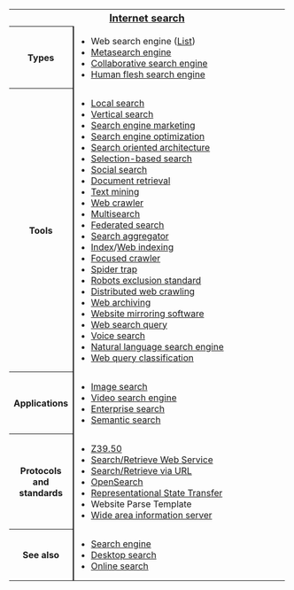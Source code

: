 <div role="navigation" class="navbox" aria-labelledby="Internet_search" style="padding:3px">
<table class="nowraplinks collapsible autocollapse navbox-inner" style="border-spacing:0;background:transparent;color:inherit">
<tr>
<th scope="col" class="navbox-title" colspan="2">
<div class="plainlinks hlist navbar mini">
</div>
<div id="Internet_search" style="font-size:114%;margin:0 4em"><a href="https://en.wikipedia.org/wiki/Internet_search" class="mw-redirect" title="Internet search">Internet search</a></div>
</th>
</tr>
<tr>
<th scope="row" class="navbox-group" style="width:1%">Types</th>
<td class="navbox-list navbox-odd hlist" style="text-align:left;border-left-width:2px;border-left-style:solid;width:100%;padding:0px">
<div style="padding:0em 0.25em">
<ul>
<li><a class="mw-selflink selflink">Web search engine</a> (<a href="https://en.wikipedia.org/wiki/List_of_search_engines" title="List of search engines">List</a>)</li>
<li><a href="https://en.wikipedia.org/wiki/Metasearch_engine" title="Metasearch engine">Metasearch engine</a></li>
<li><a href="https://en.wikipedia.org/wiki/Collaborative_search_engine" title="Collaborative search engine">Collaborative search engine</a></li>
<li><a href="https://en.wikipedia.org/wiki/Human_flesh_search_engine" title="Human flesh search engine">Human flesh search engine</a></li>
</ul>
</div>
</td>
</tr>
<tr>
<th scope="row" class="navbox-group" style="width:1%">Tools</th>
<td class="navbox-list navbox-even hlist" style="text-align:left;border-left-width:2px;border-left-style:solid;width:100%;padding:0px">
<div style="padding:0em 0.25em">
<ul>
<li><a href="https://en.wikipedia.org/wiki/Local_search_(Internet)" title="Local search (Internet)">Local search</a></li>
<li><a href="https://en.wikipedia.org/wiki/Vertical_search" title="Vertical search">Vertical search</a></li>
<li><a href="https://en.wikipedia.org/wiki/Search_engine_marketing" title="Search engine marketing">Search engine marketing</a></li>
<li><a href="https://en.wikipedia.org/wiki/Search_engine_optimization" title="Search engine optimization">Search engine optimization</a></li>
<li><a href="https://en.wikipedia.org/wiki/Search_oriented_architecture" class="mw-redirect" title="Search oriented architecture">Search oriented architecture</a></li>
<li><a href="https://en.wikipedia.org/wiki/Selection-based_search" title="Selection-based search">Selection-based search</a></li>
<li><a href="https://en.wikipedia.org/wiki/Social_search" title="Social search">Social search</a></li>
<li><a href="https://en.wikipedia.org/wiki/Document_retrieval" title="Document retrieval">Document retrieval</a></li>
<li><a href="https://en.wikipedia.org/wiki/Text_mining" title="Text mining">Text mining</a></li>
<li><a href="https://en.wikipedia.org/wiki/Web_crawler" title="Web crawler">Web crawler</a></li>
<li><a href="https://en.wikipedia.org/wiki/Multisearch" title="Multisearch">Multisearch</a></li>
<li><a href="https://en.wikipedia.org/wiki/Federated_search" title="Federated search">Federated search</a></li>
<li><a href="https://en.wikipedia.org/wiki/Search_aggregator" title="Search aggregator">Search aggregator</a></li>
<li><a href="https://en.wikipedia.org/wiki/Index_(search_engine)" class="mw-redirect" title="Index (search engine)">Index</a>/<a href="https://en.wikipedia.org/wiki/Web_indexing" title="Web indexing">Web indexing</a></li>
<li><a href="https://en.wikipedia.org/wiki/Focused_crawler" title="Focused crawler">Focused crawler</a></li>
<li><a href="https://en.wikipedia.org/wiki/Spider_trap" title="Spider trap">Spider trap</a></li>
<li><a href="https://en.wikipedia.org/wiki/Robots_exclusion_standard" title="Robots exclusion standard">Robots exclusion standard</a></li>
<li><a href="https://en.wikipedia.org/wiki/Distributed_web_crawling" title="Distributed web crawling">Distributed web crawling</a></li>
<li><a href="https://en.wikipedia.org/wiki/Web_archiving" title="Web archiving">Web archiving</a></li>
<li><a href="https://en.wikipedia.org/wiki/Website_mirroring_software" class="mw-redirect" title="Website mirroring software">Website mirroring software</a></li>
<li><a href="https://en.wikipedia.org/wiki/Web_search_query" title="Web search query">Web search query</a></li>
<li><a href="https://en.wikipedia.org/wiki/Voice_search" title="Voice search">Voice search</a></li>
<li><a href="https://en.wikipedia.org/wiki/Natural_language_search_engine" class="mw-redirect" title="Natural language search engine">Natural language search engine</a></li>
<li><a href="https://en.wikipedia.org/wiki/Web_query_classification" title="Web query classification">Web query classification</a></li>
</ul>
</div>
</td>
</tr>
<tr>
<th scope="row" class="navbox-group" style="width:1%">Applications</th>
<td class="navbox-list navbox-odd hlist" style="text-align:left;border-left-width:2px;border-left-style:solid;width:100%;padding:0px">
<div style="padding:0em 0.25em">
<ul>
<li><a href="https://en.wikipedia.org/wiki/Image_retrieval" title="Image retrieval">Image search</a></li>
<li><a href="https://en.wikipedia.org/wiki/Video_search_engine" title="Video search engine">Video search engine</a></li>
<li><a href="https://en.wikipedia.org/wiki/Enterprise_search" title="Enterprise search">Enterprise search</a></li>
<li><a href="https://en.wikipedia.org/wiki/Semantic_search" title="Semantic search">Semantic search</a></li>
</ul>
</div>
</td>
</tr>
<tr>
<th scope="row" class="navbox-group" style="width:1%">Protocols<br />
and standards</th>
<td class="navbox-list navbox-even hlist" style="text-align:left;border-left-width:2px;border-left-style:solid;width:100%;padding:0px">
<div style="padding:0em 0.25em">
<ul>
<li><a href="https://en.wikipedia.org/wiki/Z39.50" title="Z39.50">Z39.50</a></li>
<li><a href="https://en.wikipedia.org/wiki/Search/Retrieve_Web_Service" title="Search/Retrieve Web Service">Search/Retrieve Web Service</a></li>
<li><a href="https://en.wikipedia.org/wiki/Search/Retrieve_via_URL" title="Search/Retrieve via URL">Search/Retrieve via URL</a></li>
<li><a href="https://en.wikipedia.org/wiki/OpenSearch" title="OpenSearch">OpenSearch</a></li>
<li><a href="https://en.wikipedia.org/wiki/Representational_State_Transfer" class="mw-redirect" title="Representational State Transfer">Representational State Transfer</a></li>
<li>Website Parse Template</li>
<li><a href="https://en.wikipedia.org/wiki/Wide_area_information_server" title="Wide area information server">Wide area information server</a></li>
</ul>
</div>
</td>
</tr>
<tr>
<th scope="row" class="navbox-group" style="width:1%">See also</th>
<td class="navbox-list navbox-odd hlist" style="text-align:left;border-left-width:2px;border-left-style:solid;width:100%;padding:0px">
<div style="padding:0em 0.25em">
<ul>
<li><a href="https://en.wikipedia.org/wiki/Search_engine_(computing)" title="Search engine (computing)">Search engine</a></li>
<li><a href="https://en.wikipedia.org/wiki/Desktop_search" title="Desktop search">Desktop search</a></li>
<li><a href="https://en.wikipedia.org/wiki/Online_search" title="Online search">Online search</a></li>
</ul>
</div>
</td>
</tr>
</table>
</div>
